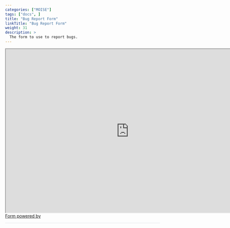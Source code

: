 ```yaml
---
categories: ["MOISE"]
tags: ["docs", ] 
title: "Bug Report Form"
linkTitle: "Bug Report Form"
weight: 31
description: >
  The form to use to report bugs.
---
```


<div class="asana-embed-container"><link rel="stylesheet" href="https://form.asana.com/static/asana-form-embed-style.css"/><iframe class="asana-embed-iframe" height="533" width = "800" src="https://form.asana.com/?k=QUIaULijWqb0W9N-tWugmg&d=1202685114827965&embed=true"></iframe><div class="asana-embed-footer"><a rel="nofollow noopener" target="_blank" class="asana-embed-footer-link" href="https://asana.com/?utm_source=embedded_form"><span class="asana-embed-footer-text">Form powered by</span><div class="asana-embed-footer-logo" role="img" aria-label="Logo of Asana"></div></a></div></div>

<hr style="background-color: #dee2e6;"></hr>